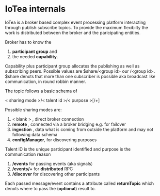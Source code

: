 <!---
  Copyright (c) 2021 Bosch.IO GmbH

  This Source Code Form is subject to the terms of the Mozilla Public
  License, v. 2.0. If a copy of the MPL was not distributed with this
  file, You can obtain one at https://mozilla.org/MPL/2.0/.

  SPDX-License-Identifier: MPL-2.0
-->

# IoTea internals

IoTea is a broker based complex event processing platform interacting through publish subscribe topics.
To provide the maximum flexibilty the work is distributed between the broker and the paricipating entities.

Broker has to know the

1. __participant group__ and
2. the needed __capability__.

Capability plus participant group allocates the publishing as well as subscribing peers. Possible values are
$share/\<group id\> our /\<group id\>. $share denots that more than one subscriber is possible aka
broadcast like communication, in round robbin manner.

The topic follows a basic schema of

< sharing mode >/< talent id >/< purpose >[/+]

Possible sharing modes are:

1. < blank > , direct broker connection
2. __remote__ , connected via a broker bridging e.g. for failover
3. __ingestion__ , data what is coming from outside the platform and may not following data schema
4. __configManager__, for discovering purposes

Talent ID is the unique participant identified and purpose is the communication reason

1. __/events__ for passing events (aka signals)
2. __/events/+__ for __distributed__ RPC
3. __/discover__ for discovering other participants

Each passed message/event contains a attribute called __returnTopic__ which denots where to pass the (__optional__) result to.
